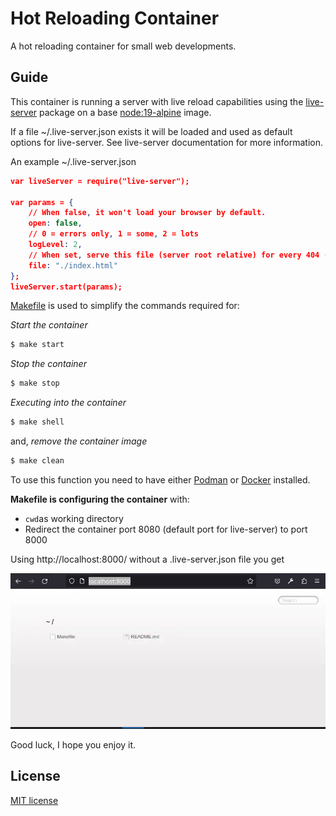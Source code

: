 # Hot Reloading Container

A hot reloading container for small web developments.

## Guide

This container is running a server with live reload capabilities using the [live-server](https://www.npmjs.com/package/live-server) package on a base [node:19-alpine](https://hub.docker.com/_/node) image.

If a file ~/.live-server.json exists it will be loaded and used as default options for live-server. See live-server documentation for more information.

An example ~/.live-server.json

```JSON
var liveServer = require("live-server");

var params = {
    // When false, it won't load your browser by default.
    open: false,
    // 0 = errors only, 1 = some, 2 = lots
    logLevel: 2,
    // When set, serve this file (server root relative) for every 404 (useful for single-page applications)
    file: "./index.html"
};
liveServer.start(params);
```

[Makefile](https://makefiletutorial.com/) is used to simplify the commands required for:

*Start the container*

```bash
$ make start
```

*Stop the container*

```bash
$ make stop
```

*Executing into the container*

```bash
$ make shell
```

and, *remove the container image*

```bash
$ make clean
```

To use this function you need to have either [Podman](https://podman.io/) or [Docker](https://www.docker.com/) installed.

**Makefile is configuring the container** with:
- `cwd`as working directory
- Redirect the container port 8080 (default port for live-server) to port 8000

Using http://localhost:8000/ without a .live-server.json file you get

![localhost:8000](./image/localhost_8000.webp)

Good luck, I hope you enjoy it.

## License

[MIT license](http://www.opensource.org/licenses/mit-license.php)
